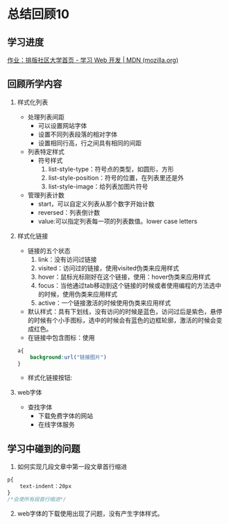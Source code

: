 # 总结回顾10

## 学习进度

[作业：排版社区大学首页 - 学习 Web 开发 | MDN (mozilla.org)](https://developer.mozilla.org/zh-CN/docs/Learn/CSS/Styling_text/Typesetting_a_homepage)

## 回顾所学内容

1. 样式化列表
   * 处理列表间距
     * 可以设置网站字体
     * 设置不同列表段落的相对字体
     * 设置相同行高，行之间具有相同的间距
   * 列表特定样式
     * 符号样式
       1. list-style-type：符号点的类型，如圆形，方形
       2. list-style-position：符号的位置，在列表里还是外
       3. list-style-image：给列表加图片符号
   * 管理列表计数
     * start，可以自定义列表从那个数字开始计数
     * reversed：列表倒计数
     * value:可以指定列表每一项的列表数值。lower case letters

2. 样式化链接

   * 链接的五个状态
     1. link：没有访问过链接
     2. visited：访问过的链接，使用visited伪类来应用样式
     3. hover：鼠标光标刚好在这个链接，使用：hover伪类来应用样式
     4. focus：当他通过tab移动到这个链接的时候或者使用编程的方法选中的时候，使用伪类来应用样式
     5. active：一个链接激活的时候使用伪类来应用样式
   * 默认样式：具有下划线，没有访问的时候是蓝色，访问过后是紫色，悬停的时候有个小手图标，选中的时候会有蓝色的边框轮廓，激活的时候会变成红色。
   * 在链接中包含图标：使用

   ```css
   a{
       background:url("链接图片")
   }
   ```

   * 样式化链接按钮:

3. web字体

   * 查找字体
     * 下载免费字体的网站
     * 在线字体服务

## 学习中碰到的问题

1. 如何实现几段文章中第一段文章首行缩进 

```css
p{
    text-indent：20px
}
/*会使所有段首行缩进*/
```
2. web字体的下载使用出现了问题，没有产生字体样式。
